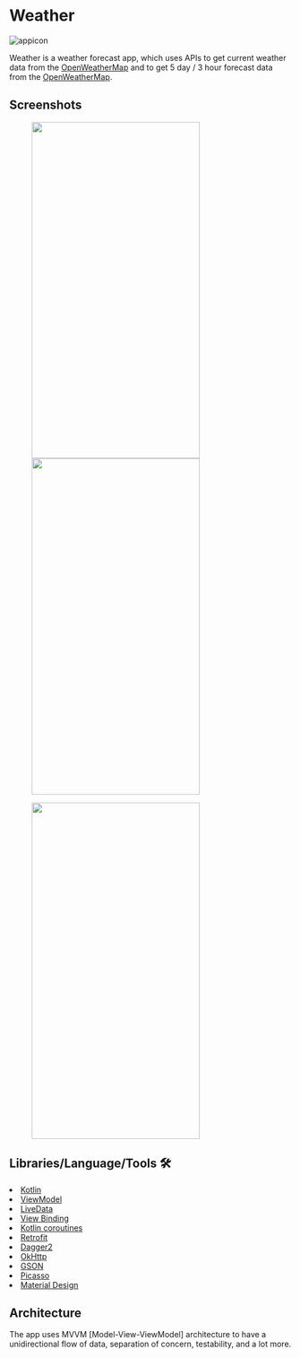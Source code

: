 # Weather

![appicon](https://user-images.githubusercontent.com/96004385/194842853-3bf1bce9-14fc-4df6-b586-e09fff3ad7d0.png)

Weather is a weather forecast app, which uses APIs to get current weather data from the [OpenWeatherMap](https://openweathermap.org/current) 
and to get 5 day / 3 hour forecast data from the [OpenWeatherMap](https://openweathermap.org/forecast5).

## Screenshots

<img src="https://user-images.githubusercontent.com/96004385/194928281-79443d18-cf65-493a-aaf7-817ae06cacd1.png" height="600" width="300" hspace="40"><img src="https://user-images.githubusercontent.com/96004385/194928502-1ba5ae20-6404-412b-a6b1-651405eeada7.png" height="600" width="300" hspace="40">

<img src="https://user-images.githubusercontent.com/96004385/194928535-5b8ad401-8c93-4c02-943e-9da8575cf681.png" height="600" width="300" hspace="40">

## Libraries/Language/Tools 🛠

<li><a href="https://developer.android.com/kotlin">Kotlin</a></li>
<li><a href="https://developer.android.com/topic/libraries/architecture/viewmodel">ViewModel</a></li>
<li><a href="https://developer.android.com/topic/libraries/architecture/livedata">LiveData</a></li>
<li><a href="https://developer.android.com/topic/libraries/view-binding">View Binding</a></li>
<li><a href="https://developer.android.com/kotlin/coroutines">Kotlin coroutines</a></li>
<li><a href="https://square.github.io/retrofit/">Retrofit</a></li>
<li><a href="https://developer.android.com/training/dependency-injection/dagger-basics">Dagger2</a></li>
<li><a href="https://github.com/square/okhttp">OkHttp</a></li>
<li><a href="https://github.com/google/gson">GSON</a></li>
<li><a href="https://github.com/square/picasso">Picasso</a></li>
<li><a href="https://material.io/develop/android/docs/getting-started/">Material Design</a></li>

## Architecture
The app uses MVVM [Model-View-ViewModel] architecture to have a unidirectional flow of data, separation of concern, testability, and a lot more.

